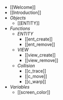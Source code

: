 - [[Welcome]]
- [[Introduction]]
- *Objects*
	- [[ENTITY]]
- *Functions*
	- *ENTITY*
		- [[ent_create]]
		- [[ent_remove]]
	- *VIEW*
		- [[view_create]]
		- [[view_remove]]
	- *Collision*
		- [[c_trace]]
		- [[c_move]]
		- [[c_warp]]
- *Variables*
	- [[screen_color]]